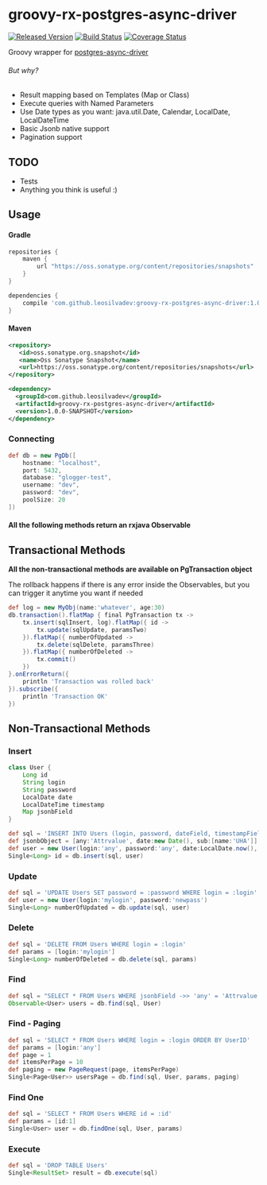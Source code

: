 # groovy-rx-postgres-async-driver
[![Released Version](https://img.shields.io/badge/Version-Released-blue.svg)](https://oss.sonatype.org/content/repositories/snapshots/com/github/leosilvadev/groovy-postgres-async-driver/) [![Build Status](https://travis-ci.org/leosilvadev/groovy-rx-postgres-async-driver.svg?branch=master)](https://travis-ci.org/leosilvadev/groovy-rx-postgres-async-driver) [![Coverage Status](https://coveralls.io/repos/github/leosilvadev/groovy-rx-postgres-async-driver/badge.svg?branch=master)](https://coveralls.io/github/leosilvadev/groovy-rx-postgres-async-driver?branch=master)


Groovy wrapper for <a href="https://github.com/alaisi/postgres-async-driver">postgres-async-driver<a>

###### But why?
- Result mapping based on Templates (Map or Class)
- Execute queries with Named Parameters
- Use Date types as you want: java.util.Date, Calendar, LocalDate, LocalDateTime
- Basic Jsonb native support
- Pagination support

## TODO
- Tests
- Anything you think is useful :)

## Usage

#### Gradle
```groovy
repositories {
    maven {
        url "https://oss.sonatype.org/content/repositories/snapshots"
    }
}

dependencies {
	compile 'com.github.leosilvadev:groovy-rx-postgres-async-driver:1.0.0-SNAPSHOT'
}
```

#### Maven
```xml
<repository>
   <id>oss.sonatype.org.snapshot</id>
   <name>Oss Sonatype Snapshot</name>
   <url>https://oss.sonatype.org/content/repositories/snapshots</url>
</repository>

<dependency>
  <groupId>com.github.leosilvadev</groupId>
  <artifactId>groovy-rx-postgres-async-driver</artifactId>
  <version>1.0.0-SNAPSHOT</version>
</dependency>
```

### Connecting
```groovy
def db = new PgDb([
	hostname: "localhost",
	port: 5432,
	database: "glogger-test",
	username: "dev",
	password: "dev",
	poolSize: 20
])
```

#### All the following methods return an rxjava Observable

## Transactional Methods
**All the non-transactional methods are available on PgTransaction object**

The rollback happens if there is any error inside the Observables, but you can trigger it anytime you want if needed
```groovy
def log = new MyObj(name:'whatever', age:30)
db.transaction().flatMap { final PgTransaction tx ->
	tx.insert(sqlInsert, log).flatMap({ id ->
		tx.update(sqlUpdate, paramsTwo)
	}).flatMap({ numberOfUpdated ->
		tx.delete(sqlDelete, paramsThree)
	}).flatMap({ numberOfDeleted ->
		tx.commit()
	})
}.onErrorReturn({
	println 'Transaction was rolled back'
}).subscribe({
	println 'Transaction OK'
})
```

## Non-Transactional Methods

### Insert
```groovy
class User {
	Long id
	String login
	String password
	LocalDate date
	LocalDateTime timestamp
	Map jsonbField
}

def sql = 'INSERT INTO Users (login, password, dateField, timestampField, jsonbField) VALUES (:login, :password, :date, :timestamp, :jsonbField)'
def jsonbObject = [any:'Attrvalue', date:new Date(), sub:[name:'UHA']]
def user = new User(login:'any', password:'any', date:LocalDate.now(), timestamp:LocalDateTime.now(), jsonbField:jsonbObject)
Single<Long> id = db.insert(sql, user)
```

### Update
```groovy
def sql = 'UPDATE Users SET password = :password WHERE login = :login'
def user = new User(login:'mylogin', password:'newpass')
Single<Long> numberOfUpdated = db.update(sql, user)
```

### Delete
```groovy
def sql = 'DELETE FROM Users WHERE login = :login'
def params = [login:'mylogin']
Single<Long> numberOfDeleted = db.delete(sql, params)
```

### Find
```groovy
def sql = "SELECT * FROM Users WHERE jsonbField ->> 'any' = 'Attrvalue'"
Observable<User> users = db.find(sql, User)
```

### Find - Paging
```groovy
def sql = 'SELECT * FROM Users WHERE login = :login ORDER BY UserID'
def params = [login:'any']
def page = 1
def itemsPerPage = 10
def paging = new PageRequest(page, itemsPerPage)
Single<Page<User>> usersPage = db.find(sql, User, params, paging)
```

### Find One
```groovy
def sql = 'SELECT * FROM Users WHERE id = :id'
def params = [id:1]
Single<User> user = db.findOne(sql, User, params)
```

### Execute
```groovy
def sql = 'DROP TABLE Users'
Single<ResultSet> result = db.execute(sql)
```

